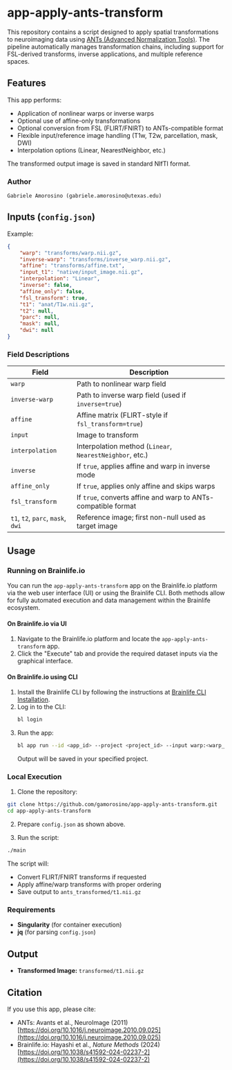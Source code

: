 # app-apply-ants-transform

This repository contains a script designed to apply spatial transformations to neuroimaging data using [ANTs (Advanced Normalization Tools)](http://stnava.github.io/ANTs/). The pipeline automatically manages transformation chains, including support for FSL-derived transforms, inverse applications, and multiple reference spaces.

## Features

This app performs:
- Application of nonlinear warps or inverse warps
- Optional use of affine-only transformations
- Optional conversion from FSL (FLIRT/FNIRT) to ANTs-compatible format
- Flexible input/reference image handling (T1w, T2w, parcellation, mask, DWI)
- Interpolation options (Linear, NearestNeighbor, etc.)

The transformed output image is saved in standard NIfTI format.

### Author

    Gabriele Amorosino (gabriele.amorosino@utexas.edu)

## Inputs (`config.json`)

Example:
```json
{
    "warp": "transforms/warp.nii.gz",
    "inverse-warp": "transforms/inverse_warp.nii.gz",
    "affine": "transforms/affine.txt",
    "input_t1": "native/input_image.nii.gz",
    "interpolation": "Linear",
    "inverse": false,
    "affine_only": false,
    "fsl_transform": true,
    "t1": "anat/T1w.nii.gz",
    "t2": null,
    "parc": null,
    "mask": null,
    "dwi": null
}
```

### Field Descriptions

| Field           | Description                                                                 |
|----------------|-----------------------------------------------------------------------------|
| `warp`          | Path to nonlinear warp field                                                |
| `inverse-warp`  | Path to inverse warp field (used if `inverse=true`)                         |
| `affine`        | Affine matrix (FLIRT-style if `fsl_transform=true`)                         |
| `input`         | Image to transform                                                          |
| `interpolation` | Interpolation method (`Linear`, `NearestNeighbor`, etc.)                   |
| `inverse`       | If `true`, applies affine and warp in inverse mode  |
| `affine_only`   | If `true`, applies only affine and skips warps                              |
| `fsl_transform` | If `true`, converts affine and warp to ANTs-compatible format               |
| `t1`, `t2`, `parc`, `mask`, `dwi` | Reference image; first non-null used as target image     |

## Usage

### Running on Brainlife.io

You can run the `app-apply-ants-transform` app on the Brainlife.io platform via the web user interface (UI) or using the Brainlife CLI. Both methods allow for fully automated execution and data management within the Brainlife ecosystem.

#### On Brainlife.io via UI

1. Navigate to the Brainlife.io platform and locate the `app-apply-ants-transform` app.
2. Click the "Execute" tab and provide the required dataset inputs via the graphical interface.

#### On Brainlife.io using CLI

1. Install the Brainlife CLI by following the instructions at [Brainlife CLI Installation](https://brainlife.io/docs/cli/install/).
2. Log in to the CLI:
   ```bash
   bl login
   ```
3. Run the app:
   ```bash
   bl app run --id <app_id> --project <project_id> --input warp:<warp_object_id> affine:<affine_object_id> t1:<t1_object_id> ...
   ```
   Output will be saved in your specified project.


### Local Execution

1. Clone the repository:
```bash
git clone https://github.com/gamorosino/app-apply-ants-transform.git
cd app-apply-ants-transform
```

2. Prepare `config.json` as shown above.

3. Run the script:
```bash
./main
```

The script will:
- Convert FLIRT/FNIRT transforms if requested
- Apply affine/warp transforms with proper ordering
- Save output to `ants_transformed/t1.nii.gz`

### Requirements
- **Singularity** (for container execution)
- **jq** (for parsing `config.json`)

## Output

- **Transformed Image:** `transformed/t1.nii.gz`

## Citation

If you use this app, please cite:

- ANTs: Avants et al., NeuroImage (2011) [https://doi.org/10.1016/j.neuroimage.2010.09.025](https://doi.org/10.1016/j.neuroimage.2010.09.025)
- Brainlife.io: Hayashi et al., *Nature Methods* (2024) [https://doi.org/10.1038/s41592-024-02237-2](https://doi.org/10.1038/s41592-024-02237-2)
